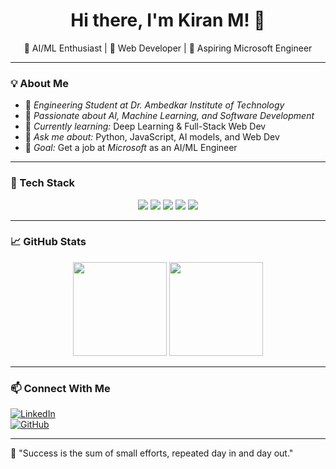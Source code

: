 <h1 align="center">Hi there, I'm Kiran M! 👋</h1>

<p align="center">
  🚀 AI/ML Enthusiast | 🎨 Web Developer | 🎯 Aspiring Microsoft Engineer  
</p>

---

### 💡 About Me  
- 🏫 *Engineering Student at Dr. Ambedkar Institute of Technology*  
- 🎯 *Passionate about AI, Machine Learning, and Software Development*  
- 🌱 *Currently learning:* Deep Learning & Full-Stack Web Dev  
- 💬 *Ask me about:* Python, JavaScript, AI models, and Web Dev  
- 🎯 *Goal:* Get a job at *Microsoft* as an AI/ML Engineer  

---

### 🚀 Tech Stack  

<p align="center">
  <img src="https://img.shields.io/badge/Python-3776AB?style=for-the-badge&logo=python&logoColor=white" />
  <img src="https://img.shields.io/badge/JavaScript-F7DF1E?style=for-the-badge&logo=javascript&logoColor=black" />
  <img src="https://img.shields.io/badge/HTML5-E34F26?style=for-the-badge&logo=html5&logoColor=white" />
  <img src="https://img.shields.io/badge/CSS3-1572B6?style=for-the-badge&logo=css3&logoColor=white" />
  <img src="https://img.shields.io/badge/GitHub-181717?style=for-the-badge&logo=github&logoColor=white" />
</p>

---

### 📈 GitHub Stats  

<p align="center">
  <img src="https://github-readme-stats.vercel.app/api?username=kiran05-stack&show_icons=true&theme=radical" height="150" />
  <img src="https://github-readme-streak-stats.herokuapp.com/?user=kiran05-stack&theme=radical" height="150" />
</p>

---

### 📫 Connect With Me  

[![LinkedIn](https://img.shields.io/badge/LinkedIn-KiranM-blue?style=for-the-badge&logo=linkedin)](https://www.linkedin.com/in/kiran-m-xxx)  
[![GitHub](https://img.shields.io/badge/GitHub-Kiran05--stack-black?style=for-the-badge&logo=github)](https://github.com/kiran05-stack)  

---

🚀 "Success is the sum of small efforts, repeated day in and day out."
